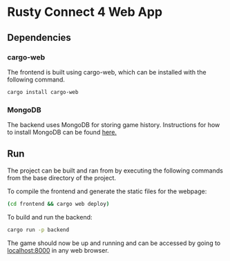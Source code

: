 # Rusty Connect 4 Web App

## Dependencies

### cargo-web

The frontend is built using cargo-web, which can be installed with the following command.

```bash
cargo install cargo-web
```

### MongoDB

The backend uses MongoDB for storing game history. Instructions for how to install MongoDB can be found [here.](https://docs.mongodb.com/manual/installation/)

## Run

The project can be built and ran from by executing the following commands from the base directory of the project.

To compile the frontend and generate the static files for the webpage:
```bash
(cd frontend && cargo web deploy)
```

To build and run the backend:
```bash
cargo run -p backend
```

The game should now be up and running and can be accessed by going to [localhost:8000](http://localhost:8000) in any web browser.

